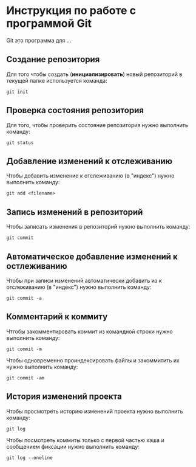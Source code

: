 # Инструкция по работе с программой Git

Git это программа для ...

## Создание репозитория

Для того чтобы создать (**инициализировать**) новый репозиторий в текущей папке используется команда:

    git init

## Проверка состояния репозитория

Для того, чтобы проверить состояние репозитория нужно выполнить команду:

    git status

## Добавление изменений к отслеживанию

Чтобы добавить изменение к отслеживанию (в "индекс") нужно выполнить команду:

    git add <filename>

## Запись изменений в репозиторий

Чтобы записать изменения в репозиторий нужно выполнить команду:

    git commit

## Автоматическое добавление изменений к остлеживанию

Чтобы при записи изменений автоматически добавить из к отслеживанию (в "индекс") нужно выполнить команду:

    git commit -a

## Комментарий к коммиту

Чтгобы закомментировать коммит из командной строки нужно выполнить команду:

    git commit -m

Чтобы одновременно проиндексировать файлы  и закоммитить их нужно выполнить команду:

    git commit -am

## История изменений проекта

Чтобы просмотреть историю изменений проекта нужно выполнить команду:

    git log

Чтобы посмотреть коммиты только с первой частью хэша и сообщением фиксации нужно выполнить команду:

    git log --oneline

